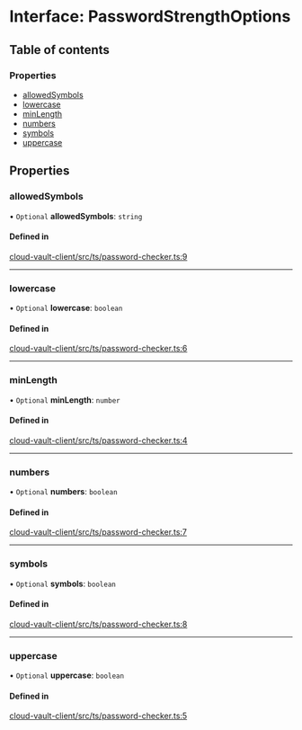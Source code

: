 # Interface: PasswordStrengthOptions

## Table of contents

### Properties

- [allowedSymbols](PasswordStrengthOptions.md#allowedsymbols)
- [lowercase](PasswordStrengthOptions.md#lowercase)
- [minLength](PasswordStrengthOptions.md#minlength)
- [numbers](PasswordStrengthOptions.md#numbers)
- [symbols](PasswordStrengthOptions.md#symbols)
- [uppercase](PasswordStrengthOptions.md#uppercase)

## Properties

### allowedSymbols

• `Optional` **allowedSymbols**: `string`

#### Defined in

[cloud-vault-client/src/ts/password-checker.ts:9](https://gitlab.com/i3-market/code/wp3/t3.2/i3m-wallet-monorepo/-/blob/e29a576/packages/cloud-vault-client/src/ts/password-checker.ts#L9)

___

### lowercase

• `Optional` **lowercase**: `boolean`

#### Defined in

[cloud-vault-client/src/ts/password-checker.ts:6](https://gitlab.com/i3-market/code/wp3/t3.2/i3m-wallet-monorepo/-/blob/e29a576/packages/cloud-vault-client/src/ts/password-checker.ts#L6)

___

### minLength

• `Optional` **minLength**: `number`

#### Defined in

[cloud-vault-client/src/ts/password-checker.ts:4](https://gitlab.com/i3-market/code/wp3/t3.2/i3m-wallet-monorepo/-/blob/e29a576/packages/cloud-vault-client/src/ts/password-checker.ts#L4)

___

### numbers

• `Optional` **numbers**: `boolean`

#### Defined in

[cloud-vault-client/src/ts/password-checker.ts:7](https://gitlab.com/i3-market/code/wp3/t3.2/i3m-wallet-monorepo/-/blob/e29a576/packages/cloud-vault-client/src/ts/password-checker.ts#L7)

___

### symbols

• `Optional` **symbols**: `boolean`

#### Defined in

[cloud-vault-client/src/ts/password-checker.ts:8](https://gitlab.com/i3-market/code/wp3/t3.2/i3m-wallet-monorepo/-/blob/e29a576/packages/cloud-vault-client/src/ts/password-checker.ts#L8)

___

### uppercase

• `Optional` **uppercase**: `boolean`

#### Defined in

[cloud-vault-client/src/ts/password-checker.ts:5](https://gitlab.com/i3-market/code/wp3/t3.2/i3m-wallet-monorepo/-/blob/e29a576/packages/cloud-vault-client/src/ts/password-checker.ts#L5)
